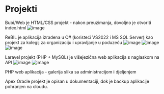 # Projekti

Bubi/Web je HTML/CSS projekt - nakon preuzimanja, dovoljno je otvoriti index.html
![image](https://github.com/KusicDavor/Projekti/assets/81571301/ddb8a4e7-47db-4326-873b-bc1c43f64028)


ReBIL je aplikacija izrađena u C# (koristeći VS2022 i MS SQL Server) kao projekt za kolegij za organizaciju i upravljanje u poduzeću
![image](https://github.com/KusicDavor/Projekti/assets/81571301/b5f8f00f-647c-4eb2-8857-4b4294289a97)
![image](https://github.com/KusicDavor/Projekti/assets/81571301/ac0d1893-bfe2-446d-8ee0-39f981f361f3)
![image](https://github.com/KusicDavor/Projekti/assets/81571301/3ff917fb-af76-4eab-b8ed-1a8401b80c43)


Laravel projekt (PHP + MySQL) je višejezična web aplikacija s naglaskom na API
![image](https://github.com/KusicDavor/Projekti/assets/81571301/47c334a8-2489-470e-9656-eb504ab14ea4)
![image](https://github.com/KusicDavor/Projekti/assets/81571301/8a372de2-52a9-48d2-864a-dc59901b9042)


PHP web aplikacija - galerija slika sa administracijom i djeljenjem

Apex Oracle projekt je opisan u dokumentaciji, dok je backup aplikacije pohranjen na cloudu.
